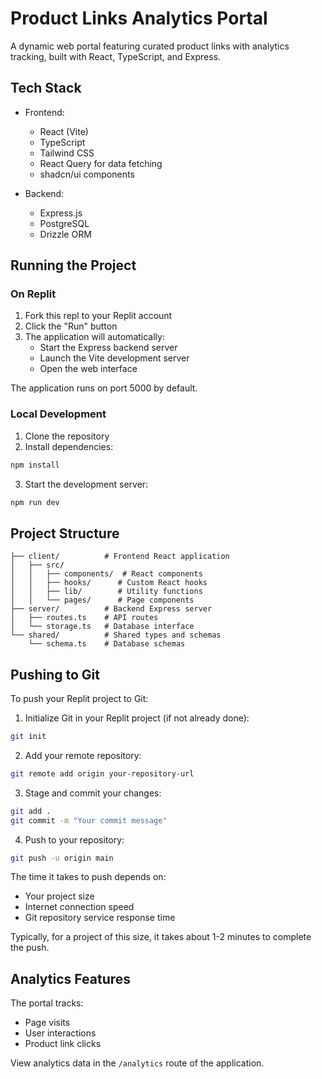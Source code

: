 # Product Links Analytics Portal

A dynamic web portal featuring curated product links with analytics tracking, built with React, TypeScript, and Express.

## Tech Stack

- Frontend:
  - React (Vite)
  - TypeScript
  - Tailwind CSS
  - React Query for data fetching
  - shadcn/ui components

- Backend:
  - Express.js
  - PostgreSQL
  - Drizzle ORM

## Running the Project

### On Replit

1. Fork this repl to your Replit account
2. Click the "Run" button
3. The application will automatically:
   - Start the Express backend server
   - Launch the Vite development server
   - Open the web interface

The application runs on port 5000 by default.

### Local Development

1. Clone the repository
2. Install dependencies:
```bash
npm install
```
3. Start the development server:
```bash
npm run dev
```

## Project Structure

```
├── client/          # Frontend React application
│   ├── src/
│   │   ├── components/  # React components
│   │   ├── hooks/      # Custom React hooks
│   │   ├── lib/        # Utility functions
│   │   └── pages/      # Page components
├── server/          # Backend Express server
│   ├── routes.ts    # API routes
│   └── storage.ts   # Database interface
└── shared/          # Shared types and schemas
    └── schema.ts    # Database schemas
```

## Pushing to Git

To push your Replit project to Git:

1. Initialize Git in your Replit project (if not already done):
```bash
git init
```

2. Add your remote repository:
```bash
git remote add origin your-repository-url
```

3. Stage and commit your changes:
```bash
git add .
git commit -m "Your commit message"
```

4. Push to your repository:
```bash
git push -u origin main
```

The time it takes to push depends on:
- Your project size
- Internet connection speed
- Git repository service response time

Typically, for a project of this size, it takes about 1-2 minutes to complete the push.

## Analytics Features

The portal tracks:
- Page visits
- User interactions
- Product link clicks

View analytics data in the `/analytics` route of the application.
